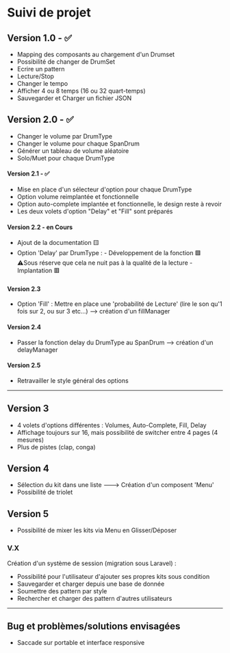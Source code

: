 # Suivi de projet

## Version 1.0 - ✅
- Mapping des composants au chargement d'un Drumset
- Possibilité de changer de DrumSet
- Ecrire un pattern
- Lecture/Stop
- Changer le tempo
- Afficher 4 ou 8 temps (16 ou 32 quart-temps)
- Sauvegarder et Charger un fichier JSON

## Version 2.0 - ✅
- Changer le volume par DrumType
- Changer le volume pour chaque SpanDrum
- Générer un tableau de volume aléatoire 
- Solo/Muet pour chaque DrumType 

#### Version 2.1 - ✅

- Mise en place d'un sélecteur d'option pour chaque DrumType
- Option volume reimplantée et fonctionnelle
- Option auto-complete implantée et fonctionnelle, le design reste à revoir
- Les deux volets d'option "Delay" et "Fill" sont préparés

#### Version 2.2 - en Cours
- Ajout de la documentation 🟨
- Option 'Delay' par DrumType :
        - Développement de la fonction 🟩
⚠️Sous réserve que cela ne nuit pas à la qualité de la lecture
        - Implantation 🟥

#### Version 2.3
- Option 'Fill' : Mettre en place une 'probabilité de Lecture' (lire le son qu'1 fois sur 2, ou sur 3 etc...) --> création d'un fillManager

#### Version 2.4 
- Passer la fonction delay du DrumType au SpanDrum --> création d'un delayManager

#### Version 2.5
- Retravailler le style général des options
----
## Version 3
- 4 volets d'options différentes : Volumes, Auto-Complete, Fill, Delay
- Affichage toujours sur 16, mais possibilité de switcher entre 4 pages (4 mesures)
- Plus de pistes (clap, conga)


## Version 4 
- Sélection du kit dans une liste ---> Création d'un composent 'Menu'
- Possibilité de triolet

## Version 5
- Possibilité de mixer les kits via Menu en Glisser/Déposer

### V.X
Création d'un système de session (migration sous Laravel) :
- Possibilité pour l'utilisateur d'ajouter ses propres kits sous condition
- Sauvegarder et charger depuis une base de donnée
- Soumettre des pattern par style
- Rechercher et charger des pattern d'autres utilisateurs

----
## Bug et problèmes/solutions envisagées 
- Saccade sur portable et interface responsive






